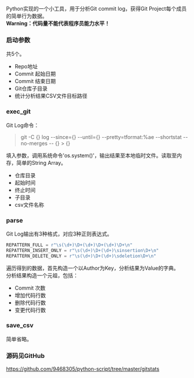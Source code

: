 Python实现的一个小工具，用于分析Git commit log，获得Git Project每个成员的简单行为数据。  
**Warning：代码量不能代表程序员能力水平！**  

### 启动参数
共5个。  
+ Repo地址
+ Commit 起始日期
+ Commit 结束日期
+ Git仓库子目录
+ 统计分析结果CSV文件目标路径

### exec_git
Git Log命令：  
> git -C {} log --since={} --until={} --pretty=tformat:%ae --shortstat --no-merges -- {} > {}

填入参数，调用系统命令'os.system()'，输出结果至本地临时文件。读取至内存，简单的String Array。  
>
- 仓库目录
- 起始时间
- 终止时间
- 子目录
- csv文件名称

### parse
Git Log输出有3种格式，对应3种正则表达式。  
```Python
REPATTERN_FULL = r"\s(\d+)\D+(\d+)\D+(\d+)\D+\n"
REPATTERN_INSERT_ONLY = r"\s(\d+)\D+(\d+)\sinsertion\D+\n"
REPATTERN_DELETE_ONLY = r"\s(\d+)\D+(\d+)\sdeletion\D+\n"
```
遍历得到的数据，首先构造一个以Author为Key，分析结果为Value的字典。  
分析结果构造一个元祖，包括：  
+ Commit 次数
+ 增加代码行数
+ 删除代码行数
+ 变更代码行数

### save_csv
简单省略。

### 源码见GitHub
https://github.com/9468305/python-script/tree/master/gitstats  
